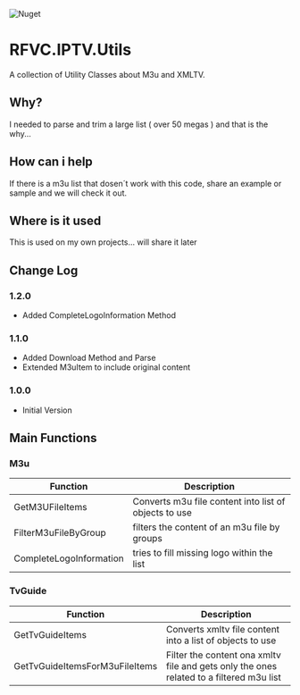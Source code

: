 ![Nuget](https://img.shields.io/nuget/v/RFVC.IPTV.Utils.Net6)
# RFVC.IPTV.Utils

A collection of Utility Classes about M3u and XMLTV.

## Why?

I needed to parse and trim a large list ( over 50 megas ) and that is the why...

## How can i help

If there is a m3u list that dosen´t work with this code, share an example or sample and we will check it out.

## Where is it used

This is used on my own projects... will share it later

## Change Log

### 1.2.0

- Added CompleteLogoInformation Method 

### 1.1.0

- Added Download Method and Parse
- Extended M3uItem to include original content

### 1.0.0

- Initial Version

## Main Functions

### M3u
| Function | Description |
|--| --|
| GetM3UFileItems | Converts m3u file content into list of objects to use |
|FilterM3uFileByGroup| filters the content of an m3u file by groups |
|CompleteLogoInformation | tries to fill missing logo within the list |

### TvGuide

| Function | Description|
|--|--|
| GetTvGuideItems | Converts xmltv file content into a list of objects to use |
| GetTvGuideItemsForM3uFileItems| Filter the content ona xmltv file and gets only the ones related to a filtered m3u list |





